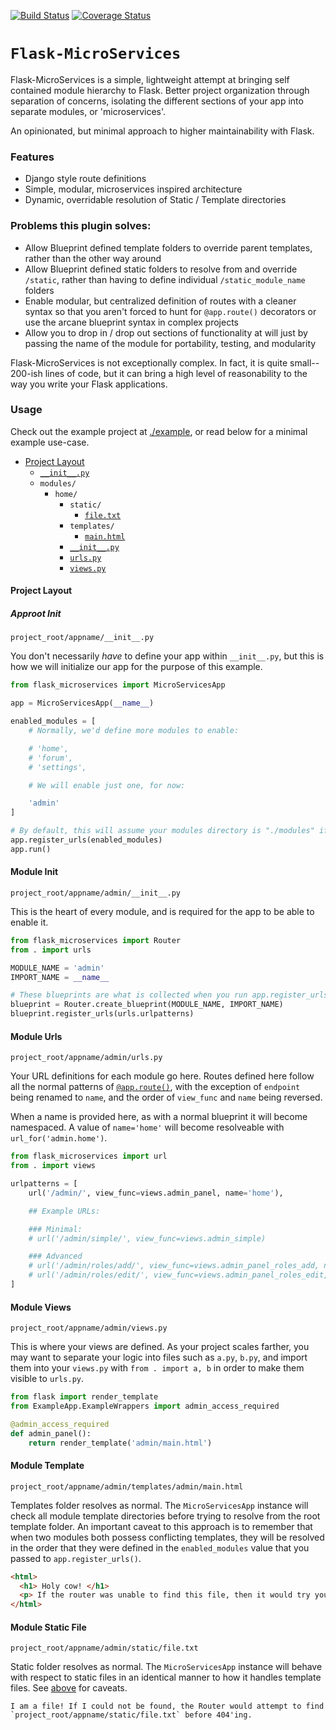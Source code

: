 [![Build Status](https://travis-ci.org/NoiSek/Flask-MicroServices.svg?branch=master)](https://travis-ci.org/NoiSek/Flask-MicroServices)
[![Coverage Status](https://coveralls.io/repos/github/NoiSek/Flask-MicroServices/badge.svg?branch=master)](https://coveralls.io/github/NoiSek/Flask-MicroServices?branch=master)

# `Flask-MicroServices`

Flask-MicroServices is a simple, lightweight attempt at bringing self contained module hierarchy to Flask. Better project organization through separation of concerns, isolating the different sections of your app into separate modules, or 'microservices'.

An opinionated, but minimal approach to higher maintainability with Flask.


### Features

- Django style route definitions
- Simple, modular, microservices inspired architecture
- Dynamic, overridable resolution of Static / Template directories


### Problems this plugin solves:

- Allow Blueprint defined template folders to override parent templates, rather than the other way around
- Allow Blueprint defined static folders to resolve from and override `/static`, rather than having to define individual `/static_module_name` folders
- Enable modular, but centralized definition of routes with a cleaner syntax so that you aren't forced to hunt for `@app.route()` decorators or use the arcane blueprint syntax in complex projects
- Allow you to drop in / drop out sections of functionality at will just by passing the name of the module for portability, testing, and modularity

Flask-MicroServices is not exceptionally complex. In fact, it is quite small-- 200-ish lines of code, but it can bring a high level of reasonability to the way you write your Flask applications.


### Usage

Check out the example project at [./example](example), or read below for a minimal example use-case.

- [Project Layout](#project-layout)
  - [`__init__.py`](#approot-init)
  - `modules/`
    - `home/`
      - `static/`
        - [`file.txt`](#module-static-file)
      - `templates/`
        - [`main.html`](#module-template)
      - [`__init__.py`](#module-init)
      - [`urls.py`](#module-urls)
      - [`views.py`](#module-views)

#### Project Layout

##### Approot Init

`project_root/appname/__init__.py`


You don't necessarily *have* to define your app within `__init__.py`, but this is how we will initialize our app for the purpose of this example.

```python
from flask_microservices import MicroServicesApp

app = MicroServicesApp(__name__)

enabled_modules = [
    # Normally, we'd define more modules to enable:

    # 'home',
    # 'forum',
    # 'settings',

    # We will enable just one, for now:

    'admin'
]

# By default, this will assume your modules directory is "./modules" if a second argument is not provided.
app.register_urls(enabled_modules)
app.run()
```

#### Module Init

`project_root/appname/admin/__init__.py`


This is the heart of every module, and is required for the app to be able to enable it.

```python
from flask_microservices import Router
from . import urls

MODULE_NAME = 'admin'
IMPORT_NAME = __name__

# These blueprints are what is collected when you run app.register_urls()
blueprint = Router.create_blueprint(MODULE_NAME, IMPORT_NAME)
blueprint.register_urls(urls.urlpatterns)
```

#### Module Urls

`project_root/appname/admin/urls.py`


Your URL definitions for each module go here. Routes defined here follow all the normal patterns of [`@app.route()`](http://flask.pocoo.org/docs/0.12/api/#url-route-registrations), with the exception of `endpoint` being renamed to `name`, and the order of `view_func` and `name` being reversed.

When a name is provided here, as with a normal blueprint it will become namespaced. A value of `name='home'` will become resolveable with `url_for('admin.home')`.

```python
from flask_microservices import url
from . import views

urlpatterns = [
    url('/admin/', view_func=views.admin_panel, name='home'),

    ## Example URLs:

    ### Minimal:
    # url('/admin/simple/', view_func=views.admin_simple)

    ### Advanced
    # url('/admin/roles/add/', view_func=views.admin_panel_roles_add, name='role_add', methods=['GET', 'POST']),
    # url('/admin/roles/edit/', view_func=views.admin_panel_roles_edit, name='role_edit', methods=['GET', 'POST']),
]
```

#### Module Views

`project_root/appname/admin/views.py`

This is where your views are defined. As your project scales farther, you may want to separate your logic into files such as `a.py`, `b.py`, and import them into your `views.py` with `from . import a, b` in order to make them visible to `urls.py`.

```python
from flask import render_template
from ExampleApp.ExampleWrappers import admin_access_required

@admin_access_required
def admin_panel():
    return render_template('admin/main.html')
```

#### Module Template

`project_root/appname/admin/templates/admin/main.html`

Templates folder resolves as normal. The `MicroServicesApp` instance will check all module template directories before trying to resolve from the root template folder. An important caveat to this approach is to remember that when two modules both possess conflicting templates, they will be resolved in the order that they were defined in the `enabled_modules` value that you passed to `app.register_urls()`.

```html
<html>
  <h1> Holy cow! </h1>
  <p> If the router was unable to find this file, then it would try your root level templates folder at `project_root/appname/templates/admin/main.html` before failing.</p>
</html>
```

#### Module Static File

`project_root/appname/admin/static/file.txt`

Static folder resolves as normal. The `MicroServicesApp` instance will behave with respect to static files in an identical manner to how it handles template files. See [above](#module-views) for caveats.

```
I am a file! If I could not be found, the Router would attempt to find `project_root/appname/static/file.txt` before 404'ing.
```
